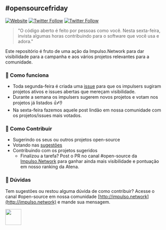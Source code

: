 ## #opensourcefriday

[![Website](https://img.shields.io/website-up-down-green-red/http/shields.io.svg?label=about)](http://impulso.network)
[![Twitter Follow](https://img.shields.io/badge/Rocket.chat-Community-RED.svg)](https://app.impulso.network/)
[![Twitter Follow](https://img.shields.io/twitter/follow/impulsonetwork.svg?style=social&label=Follow)](https://twitter.com/impulsonetwork)

> "O código aberto é feito por pessoas como você. Nesta sexta-feira, invista algumas horas contribuindo para o software que você usa e adora."

Este repositório é fruto de uma ação da Impulso.Network para dar visibilidade para a campanha e aos vários projetos relevantes para a comunidade.

### 🤔 Como funciona

- Toda segunda-feira é criada uma [issue](https://github.com/impulsonetwork/opensourcefriday/issues) para que os impulsers sugiram projetos ativos e issues abertas que mereçam visibilidade.
- Durante a semana os impulsers sugerem novos projetos e votam nos projetos já listados 👍👎
- Na sexta-feira fazemos aquele post lindão em nossa comunidade com os projetos/issues mais votados.

### 🚀 Como Contribuir

- Sugerindo os seus ou outros projetos open-source
- Votando nas [sugestões](https://github.com/impulsonetwork/opensourcefriday/issues)
- Contribuindo com os projetos sugeridos
  - Finalizou a tarefa? Post o PR no canal #open-source da [Impulso.Network](http://chat.impulso.network) para ganhar ainda mais visibilidade e pontuação em nosso ranking da Atena.

### 💭 Dúvidas

Tem sugestões ou restou alguma dúvida de como contribuir? Acesse o canal #open-source em nossa comunidade [http://impulso.network](http://impulso.network) e mande sua mensagem.

<img src="https://impulso.network/assets/images/impulsonetwork-logo.svg" height="50">
